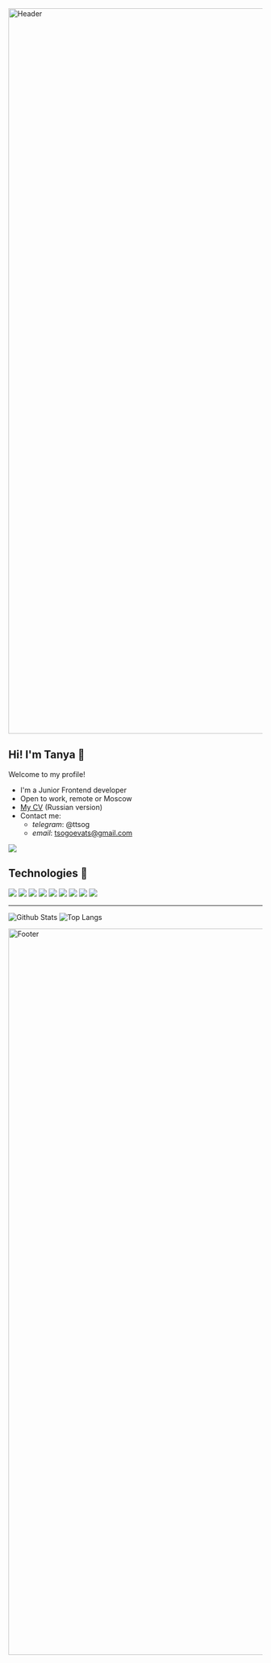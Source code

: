 <img width="1437" alt="Header" src="https://user-images.githubusercontent.com/52177557/188644542-4c1f7dd7-f787-4e4f-93a8-b0430c341aec.png">

## Hi! I'm Tanya 👋 

Welcome to my profile!

* I'm a Junior Frontend developer
* Open to work, remote or Moscow
* [My CV](https://cv.hexlet.io/resumes/1382) (Russian version)
* Сontact me: 
   + *telegram*: @ttsog
   + *email*: tsogoevats@gmail.com

![](https://www.codewars.com/users/Tsogoeva/badges/small)

## Technologies 🔧

![](https://img.shields.io/badge/Code-JavaScript-informational?style=flat&logo=javascript&logoColor=white&color=9cf)
![](https://img.shields.io/badge/Code-React-informational?style=flat&logo=React&logoColor=white&color=9cf)
![](https://img.shields.io/badge/Redux-informational?style=flat&logo=Redux&logoColor=white&color=9cf)
![](https://img.shields.io/badge/Code-HTML5-informational?style=flat&logo=HTML5&logoColor=white&color=9cf)
![](https://img.shields.io/badge/Code-CSS3-informational?style=flat&logo=CSS3&logoColor=white&color=9cf)
![](https://img.shields.io/badge/Code-SCSS-informational?style=flat&logo=SCSS&logoColor=white&color=9cf)
![](https://img.shields.io/badge/Bootstrap-informational?style=flat&logo=Bootstrap&logoColor=white&color=9cf)
![](https://img.shields.io/badge/Git-informational?style=flat&logo=Git&logoColor=white&color=9cf)
![](https://img.shields.io/badge/Shell-Bash-informational?style=flat&logo=gnu-bash&logoColor=white&color=9cf)

___

![Github Stats](https://github-readme-stats.vercel.app/api?username=Tsogoeva&count_private=true&show_icons=true&include_all_commits=true&theme=prussian)
![Top Langs](https://github-readme-stats.vercel.app/api/top-langs/?username=Tsogoeva&hide=TeX&layout=compact&theme=prussian)

<img width="1439" alt="Footer" src="https://user-images.githubusercontent.com/52177557/188644821-29f459e7-e4af-4e23-a545-8d66d8486633.png">
